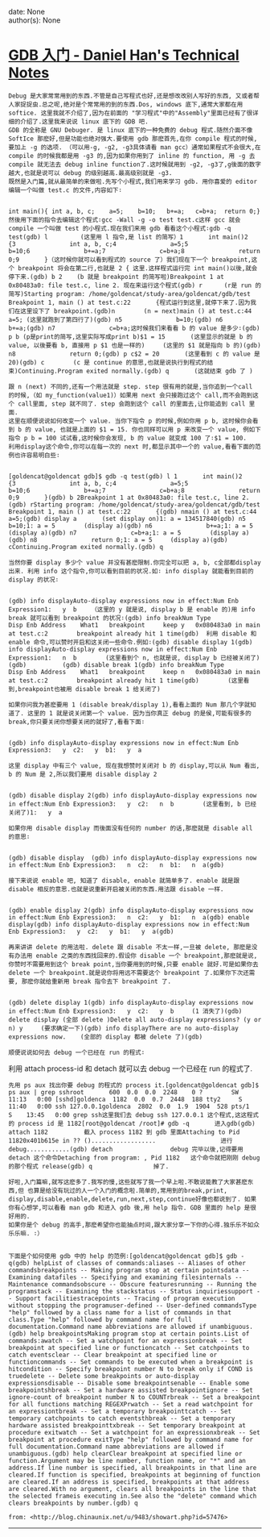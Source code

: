 
date: None  
author(s): None  

# [GDB 入门 - Daniel Han's Technical Notes](https://sites.google.com/site/xiangyangsite/home/technical-tips/software-development/gdb-tips/gdb)

    Debug 是大家常常用到的东西.不管是自己写程式也好,还是想改改别人写好的东西, 又或者帮人家捉捉虫.总之呢,绝对是个常常用的到的东西.Dos, windows 底下,通常大家都在用 softice. 这里我就不介绍了,因为在前面的 "学习程式"中的"Assembly"里面已经有了很详细的介绍了.这里我来说说 linux 底下的 GDB 吧. 
    GDB 的全称是 GNU Debuger. 是 linux 底下的一种免费的 debug 程式.随然介面不像 SoftIce 那麽好,但是功能也绝对强大.要使用 gdb 那麽首先,在你 compile 程式的时候, 要加上 -g 的选项. （可以用-g, -g2, -g3具体请看 man gcc）通常如果程式不会很大,在 compile 的时候我都是用 -g3 的,因为如果你用到了 inline 的 function, 用 -g 去 compile 就无法去 debug inline function了.这时候就用到 -g2, -g3了,g後面的数字越大,也就是说可以 debug 的级别越高.最高级别就是 -g3. 
    既然是入门篇,就从最简单的来做啦.先写个小程式,我们用来学习 gdb. 用你喜爱的 editor 编辑一个叫做 test.c 的文件,内容如下∶ 
    
    
    int main(){	int a, b, c;	a=5;	b=10;	b+=a;	c=b+a;	return 0;}然後用下面的指令去编辑这个程式∶gcc -Wall -g -o test test.c这样 gcc 就会 compile 一个叫做 test 的小程式.现在我们来用 gdb 看看这个小程式∶gdb -q test(gdb) l			(这里用 l 指令,是 list 的简写）1       int main()2       {3               int a, b, c;4               a=5;5               b=10;6               b+=a;7               c=b+a;8               return 0;9       }（这时候你就可以看到程式的 source 了）我们现在下一个 breakpoint,这个 breakpoint 将会在第二行,也就是 2 { 这里.这样程式运行完 int main()以後,就会停下来.(gdb) b 2	(b 就是 breakpoint 的简写啦)Breakpoint 1 at 0x80483a0: file test.c, line 2. 现在来运行这个程式(gdb) r		(r是 run 的简写)Starting program: /home/goldencat/study-area/goldencat/gdb/test Breakpoint 1, main () at test.c:22       {程式运行到这里,就停下来了.因为我们在这里设下了 breakpoint.(gdb)n		(n = next)main () at test.c:44               a=5; (这里就跑到了第四行了)(gdb) n5               b=10;(gdb) n6               b+=a;(gdb) n7               c=b+a;这时候我们来看看 b 的 value 是多少∶(gdb) p b	(p是print的简写,这里实际写成print b)$1 = 15		(这里显示的就是 b 的 value, 以後要看 b, 直接用 p $1 也是一样的)		(这里的 $1 就是指向 b 的)(gdb) n8               return 0;(gdb) p c$2 = 20		(这里看到 c 的 value 是 20)(gdb) c		(c 是 continue 的意思,也就是说执行到程式的结束)Continuing.Program exited normally.(gdb) q		(这就结束 gdb 了 )

    跟 n (next) 不同的,还有一个用法就是 step. step 很有用的就是,当你追到一个call 的时候,（如 my_function(value1)）如果用 next 会只接跑过这个 call,而不会跑到这个 call里面, step 就不同了. step 会跑到这个 call 的里面去,让你能追到 call 里面. 
    这里在顺便说说如何改变一个 value. 当你下指令 p 的时候,例如你用 p b, 这时候你会看到 b 的 value, 也就是上面的 $1 = 15. 你也同样可以用 p 来改变一个 value, 例如下指令 p b = 100 试试看,这时候你会发现, b 的 value 就变成 100 了∶$1 = 100. 
    利用display这个命令,你可以在每一次的 next 时,都显示其中一个的 value,看看下面的范例也许容易明白些∶ 
    
    
    [goldencat@goldencat gdb]$ gdb -q test(gdb) l 1       int main()2       {3               int a, b, c;4               a=5;5               b=10;6               b+=a;7               c=b+a;8               return 0;9       }(gdb) b 2Breakpoint 1 at 0x80483a0: file test.c, line 2.(gdb) rStarting program: /home/goldencat/study-area/goldencat/gdb/test Breakpoint 1, main () at test.c:22       {(gdb) nmain () at test.c:44               a=5;(gdb) display a		(set display on)1: a = 134517840(gdb) n5               b=10;1: a = 5		(display a)(gdb) n6               b+=a;1: a = 5		(display a)(gdb) n7               c=b+a;1: a = 5		(display a)(gdb) n8               return 0;1: a = 5		(display a)(gdb) cContinuing.Program exited normally.(gdb) q

    当然你要 display 多少个 value 并没有甚麽限制.你完全可以把 a, b, c全部都display出来. 利用 info 这个指令,你可以看到目前的状况.如∶ info display 就能看到目前的display 的状况∶ 
    
    
    (gdb) info displayAuto-display expressions now in effect:Num Enb Expression1:   y  b	（这里的 y 就是说, display b 是 enable 的)用 info break 就可以看到 breakpoint 的状况∶(gdb) info breakNum Type           Disp Enb Address    What1   breakpoint     keep y   0x080483a0 in main at test.c:2        breakpoint already hit 1 time(gdb) 	利用 disable 和 enable 命令,可以赞时开启和这关闭一些命令.例如∶(gdb) disable display 1(gdb) info displayAuto-display expressions now in effect:Num Enb Expression1:   n  b		(这里看到个 n, 也就是说, display b 已经被关闭了)(gdb) 			(gdb) disable break 1(gdb) info breakNum Type           Disp Enb Address    What1   breakpoint     keep n   0x080483a0 in main at test.c:2        breakpoint already hit 1 time(gdb) 		(这里看到,breakpoint也被用 disable break 1 给关闭了)

    如果你问我为甚麽要用 1 (disable break/display 1),看看上面的 Num 那几个字就知道了. 这里的 1 就是说关闭第一个 value. 因为当你真正 debug 的是侯,可能有很多的 break,你只要关闭你想要关闭的就好了,看看下面∶ 
    
    
    (gdb) info displayAuto-display expressions now in effect:Num Enb Expression3:   y  c2:   y  b1:   y  a

    这里 display 中有三个 value, 现在我想赞时关闭对 b 的 display,可以从 Num 看出, b 的 Num 是 2,所以我们要用 disable display 2 
    
    
    (gdb) disable display 2(gdb) info displayAuto-display expressions now in effect:Num Enb Expression3:   y  c2:   n  b		(这里看到, b 已经关闭了)1:   y  a

    如果你用 disable display 而後面没有任何的 number 的话,那麽就是 disable all 的意思∶ 
    
    
    (gdb) disable display  (gdb) info displayAuto-display expressions now in effect:Num Enb Expression3:   n  c2:   n  b1:   n  a(gdb) 

    接下来说说 enable 吧, 知道了 disable, enable 就简单多了. enable 就是跟 disable 相反的意思.也就是说重新开启被关闭的东西.用法跟 disable 一样. 
    
    
    (gdb) enable display 2(gdb) info displayAuto-display expressions now in effect:Num Enb Expression3:   n  c2:   y  b1:   n  a(gdb) enable display(gdb) info displayAuto-display expressions now in effect:Num Enb Expression3:   y  c2:   y  b1:   y  a(gdb) 

    再来讲讲 delete 的用法啦. delete 跟 disable 不太一样,一旦被 delete, 那麽是没有办法用 enable 之类的东西找回来的.假设你 disable 一个 breakpoint,那麽就是说,你赞时不需要用到这个 break point,当你要用到的时候,只要 enable 就好.可是如果你去 delete 一个 breakpoint.就是说你将用远不需要这个 breakpoint 了.如果你下次还需要, 那麽你就给重新用 break 指令去下 breakpoint 了. 
    
    
    (gdb) delete display 1(gdb) info displayAuto-display expressions now in effect:Num Enb Expression3:   y  c2:   y  b		(1 消失了)(gdb) delete display	(全部 delete )Delete all auto-display expressions? (y or n) y		(要求确定一下)(gdb) info displayThere are no auto-display expressions now.	(全部的 display 都被 delete 了)(gdb) 

    顺便说说如何去 debug 一个已经在 run 的程式∶  
利用 attach process-id 和 detach 就可以去 debug 一个已经在 run 的程式了. 
    
    
    先用 ps aux 找出你要 debug 的程式的 process it.[goldencat@goldencat gdb]$ ps aux | grep sshroot       600  0.0  0.0  2248    0 ?        SW   11:13   0:00 [sshd]goldenca  1182  0.0  0.7  2448  188 tty2     S    11:40   0:00 ssh 127.0.0.1goldenca  2802  0.0  1.9  1904  528 pts/1    S    13:45   0:00 grep ssh这里我们去 debug ssh 127.0.0.1 这个程式,这这程式的 process id 是 1182[root@goldencat /root]# gdb -q		进入gdb(gdb) attach 1182			截入 process 1182 到 gdb 里面Attaching to Pid 11820x401b615e in ?? ()..................					进行 debug............(gdb) detach				debug 完毕以後,记得要用 detach 这个命令Detaching from program: , Pid 1182	这个命令就把刚刚 debug 的那个程式 release(gdb) q					掉了.

    好啦,入门篇嘛,就写这麽多了.我写的慢,这些就写了我一个早上啦.不敢说能教了大家甚麽东西,但 也算是给没有玩过的人一个入门的概念啦.简单的,常用到的break,print, display,disable,enable,delete,run,next,step,continue好像也都说到了. 如果你有心想学,可以看看 man gdb 和进入 gdb 後,用 help 指令. GDB 里面的 help 是很好用的. 
    如果你是个 debug 的高手,那麽希望你也能抽点时间,跟大家分享一下你的心得.独乐乐不如众乐乐嘛. ∶） 
    
    
    下面是个如何使用 gdb 中的 help 的范例∶[goldencat@goldencat gdb]$ gdb -q(gdb) helpList of classes of commands:aliases -- Aliases of other commandsbreakpoints -- Making program stop at certain pointsdata -- Examining datafiles -- Specifying and examining filesinternals -- Maintenance commandsobscure -- Obscure featuresrunning -- Running the programstack -- Examining the stackstatus -- Status inquiriessupport -- Support facilitiestracepoints -- Tracing of program execution without stopping the programuser-defined -- User-defined commandsType "help" followed by a class name for a list of commands in that class.Type "help" followed by command name for full documentation.Command name abbreviations are allowed if unambiguous.(gdb) help breakpointsMaking program stop at certain points.List of commands:awatch -- Set a watchpoint for an expressionbreak -- Set breakpoint at specified line or functioncatch -- Set catchpoints to catch eventsclear -- Clear breakpoint at specified line or functioncommands -- Set commands to be executed when a breakpoint is hitcondition -- Specify breakpoint number N to break only if COND is truedelete -- Delete some breakpoints or auto-display expressionsdisable -- Disable some breakpointsenable -- Enable some breakpointshbreak -- Set a hardware assisted breakpointignore -- Set ignore-count of breakpoint number N to COUNTrbreak -- Set a breakpoint for all functions matching REGEXPrwatch -- Set a read watchpoint for an expressiontbreak -- Set a temporary breakpointtcatch -- Set temporary catchpoints to catch eventsthbreak -- Set a temporary hardware assisted breakpointtxbreak -- Set temporary breakpoint at procedure exitwatch -- Set a watchpoint for an expressionxbreak -- Set breakpoint at procedure exitType "help" followed by command name for full documentation.Command name abbreviations are allowed if unambiguous.(gdb) help clearClear breakpoint at specified line or function.Argument may be line number, function name, or "*" and an address.If line number is specified, all breakpoints in that line are cleared.If function is specified, breakpoints at beginning of function are cleared.If an address is specified, breakpoints at that address are cleared.With no argument, clears all breakpoints in the line that the selected frameis executing in.See also the "delete" command which clears breakpoints by number.(gdb) q
    
    from: <http://blog.chinaunix.net/u/9483/showart.php?id=57476>  
  
---


